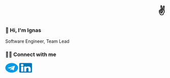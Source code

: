 <h1 align="right">
✌️
</div>

### 👋 Hi, I'm Ignas
Software Engineer, Team Lead

### 🤝🏻 Connect with me
<a href="https://t.me/ignasbernotas" target="blank"><img align="center" src="https://raw.githubusercontent.com/sadv1r/sadv1r/main/telegram.svg" alt="sadv1r" height="30" width="40" /></a>
<a href="https://linkedin.com/in/bernotas" target="blank"><img align="center" src="https://raw.githubusercontent.com/sadv1r/sadv1r/main/linkedin.svg" alt="ignasbernotas" height="30" width="40" /></a>

